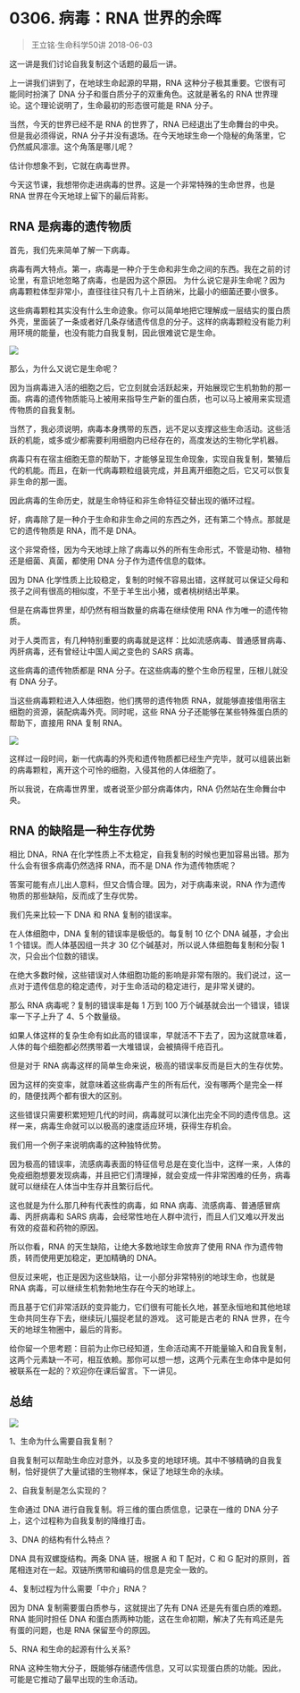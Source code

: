 # 0306. 病毒：RNA 世界的余晖
> 王立铭·生命科学50讲
2018-06-03

这一讲是我们讨论自我复制这个话题的最后一讲。

上一讲我们讲到了，在地球生命起源的早期，RNA 这种分子极其重要。它很有可能同时扮演了 DNA 分子和蛋白质分子的双重角色。这就是著名的 RNA 世界理论。这个理论说明了，生命最初的形态很可能是 RNA 分子。

当然，今天的世界已经不是 RNA 的世界了，RNA 已经退出了生命舞台的中央。但是我必须得说，RNA 分子并没有退场。在今天地球生命一个隐秘的角落里，它仍然威风凛凛。这个角落是哪儿呢？

估计你想象不到，它就在病毒世界。

今天这节课，我想带你走进病毒的世界。这是一个非常特殊的生命世界，也是 RNA 世界在今天地球上留下的最后背影。

## RNA 是病毒的遗传物质
首先，我们先来简单了解一下病毒。

病毒有两大特点。第一，病毒是一种介于生命和非生命之间的东西。我在之前的讨论里，有意识地忽略了病毒，也是因为这个原因。
为什么说它是非生命呢？因为病毒颗粒体型非常小，直径往往只有几十上百纳米，比最小的细菌还要小很多。

这些病毒颗粒其实没有什么生命迹象。你可以简单地把它理解成一层结实的蛋白质外壳，里面装了一条或者好几条存储遗传信息的分子。这样的病毒颗粒没有能力利用环境的能量，也没有能力自我复制，因此很难说它是生命。

![](https://raw.githubusercontent.com/dalong0514/selfstudy/master/图片链接/生命科学/2018039.jpg)

那么，为什么又说它是生命呢？

因为当病毒进入活的细胞之后，它立刻就会活跃起来，开始展现它生机勃勃的那一面。病毒的遗传物质能马上被用来指导生产新的蛋白质，也可以马上被用来实现遗传物质的自我复制。

当然了，我必须说明，病毒本身携带的东西，远不足以支撑这些生命活动。这些活跃的机能，或多或少都需要利用细胞内已经存在的，高度发达的生物化学机器。

病毒只有在宿主细胞无意的帮助下，才能够呈现生命现象，实现自我复制，繁殖后代的机能。而且，在新一代病毒颗粒组装完成，并且离开细胞之后，它又可以恢复非生命的那一面。

因此病毒的生命历史，就是生命特征和非生命特征交替出现的循环过程。

好，病毒除了是一种介于生命和非生命之间的东西之外，还有第二个特点。那就是它的遗传物质是 RNA，而不是 DNA。

这个非常奇怪，因为今天地球上除了病毒以外的所有生命形式，不管是动物、植物还是细菌、真菌，都使用 DNA 分子作为遗传信息的载体。

因为 DNA 化学性质上比较稳定，复制的时候不容易出错，这样就可以保证父母和孩子之间有很高的相似度，不至于羊生出小猪，或者桃树结出苹果。

但是在病毒世界里，却仍然有相当数量的病毒在继续使用 RNA 作为唯一的遗传物质。

对于人类而言，有几种特别重要的病毒就是这样：比如流感病毒、普通感冒病毒、丙肝病毒，还有曾经让中国人闻之变色的 SARS 病毒。

这些病毒的遗传物质都是 RNA 分子。在这些病毒的整个生命历程里，压根儿就没有 DNA 分子。

当这些病毒颗粒进入人体细胞，他们携带的遗传物质 RNA，就能够直接借用宿主细胞的资源，装配病毒外壳。同时呢，这些 RNA 分子还能够在某些特殊蛋白质的帮助下，直接用 RNA 复制 RNA。

![](https://raw.githubusercontent.com/dalong0514/selfstudy/master/图片链接/生命科学/2018040.jpg)

这样过一段时间，新一代病毒的外壳和遗传物质都已经生产完毕，就可以组装出新的病毒颗粒，离开这个可怜的细胞，入侵其他的人体细胞了。

所以我说，在病毒世界里，或者说至少部分病毒体内，RNA 仍然站在生命舞台中央。

## RNA 的缺陷是一种生存优势
相比 DNA，RNA 在化学性质上不太稳定，自我复制的时候也更加容易出错。那为什么会有很多病毒仍然选择 RNA，而不是 DNA 作为遗传物质呢？

答案可能有点儿出人意料，但又合情合理。因为，对于病毒来说，RNA 作为遗传物质的那些缺陷，反而成了生存优势。

我们先来比较一下 DNA 和 RNA 复制的错误率。

在人体细胞中，DNA 复制的错误率是极低的。每复制 10 亿个 DNA 碱基，才会出 1 个错误。而人体基因组一共才 30 亿个碱基对，所以说人体细胞每复制和分裂 1 次，只会出个位数的错误。

在绝大多数时候，这些错误对人体细胞功能的影响是非常有限的。我们说过，这一点对于遗传信息的稳定遗传，对于生命活动的稳定进行，是非常关键的。

那么 RNA 病毒呢？复制的错误率是每 1 万到 100 万个碱基就会出一个错误，错误率一下子上升了 4、5 个数量级。

如果人体这样的复杂生命有如此高的错误率，早就活不下去了，因为这就意味着，人体的每个细胞都必然携带着一大堆错误，会被搞得千疮百孔。

但是对于 RNA 病毒这样的简单生命来说，极高的错误率反而是巨大的生存优势。

因为这样的突变率，就意味着这些病毒产生的所有后代，没有哪两个是完全一样的，随便找两个都有很大的区别。

这些错误只需要积累短短几代的时间，病毒就可以演化出完全不同的遗传信息。这样一来，病毒生命就可以以极高的速度适应环境，获得生存机会。

我们用一个例子来说明病毒的这种独特优势。

因为极高的错误率，流感病毒表面的特征信号总是在变化当中，这样一来，人体的免疫细胞想要发现病毒，并且把它们清理掉，就会变成一件非常困难的任务，病毒就可以继续在人体当中生存并且繁衍后代。

这也就是为什么那几种有代表性的病毒，如 RNA 病毒、流感病毒、普通感冒病毒、丙肝病毒和 SARS 病毒，会经常性地在人群中流行，而且人们又难以开发出有效的疫苗和药物的原因。

所以你看，RNA 的天生缺陷，让绝大多数地球生命放弃了使用 RNA 作为遗传物质，转而使用更加稳定，更加精确的 DNA。

但反过来呢，也正是因为这些缺陷，让一小部分非常特别的地球生命，也就是 RNA 病毒，可以继续生机勃勃地生存在今天的地球上。

而且基于它们非常活跃的变异能力，它们很有可能长久地，甚至永恒地和其他地球生命共同生存下去，继续玩儿猫捉老鼠的游戏。
这可能是古老的 RNA 世界，在今天的地球生物圈中，最后的背影。

给你留一个思考题：目前为止你已经知道，生命活动离不开能量输入和自我复制，这两个元素缺一不可，相互依赖。那你可以想一想，这两个元素在生命体中是如何被联系在一起的？欢迎你在课后留言。下一讲见。

## 总结

![](https://raw.githubusercontent.com/dalong0514/selfstudy/master/图片链接/生命科学/2018041.jpg)

1、生命为什么需要自我复制？

自我复制可以帮助生命应对意外，以及多变的地球环境。其中不够精确的自我复制，恰好提供了大量试错的生物样本，保证了地球生命的永续。

2、自我复制是怎么实现的？

生命通过 DNA 进行自我复制。将三维的蛋白质信息，记录在一维的 DNA 分子上，这个过程称为自我复制的降维打击。

3、DNA 的结构有什么特点？

DNA 具有双螺旋结构。两条 DNA 链，根据 A 和 T 配对，C 和 G 配对的原则，首尾相连对在一起。双链所携带和编码的信息是完全一致的。

4、复制过程为什么需要「中介」RNA？

因为 DNA 复制需要蛋白质参与，这就提出了先有 DNA 还是先有蛋白质的难题。RNA 能同时担任 DNA 和蛋白质两种功能，这在生命初期，解决了先有鸡还是先有蛋的问题，也是 RNA 保留至今的原因。

5、RNA 和生命的起源有什么关系?

RNA 这种生物大分子，既能够存储遗传信息，又可以实现蛋白质的功能。因此，可能是它推动了最早出现的生命活动。



